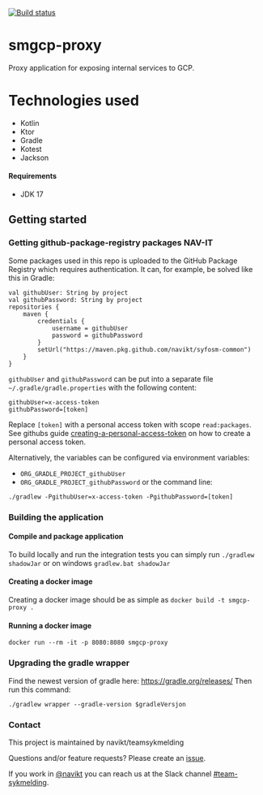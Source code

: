 [![Build status](https://github.com/navikt/smgcp-proxy/workflows/Deploy%20to%20dev%20and%20prod/badge.svg)](https://github.com/navikt/smgcp-proxy/workflows/Deploy%20to%20dev%20and%20prod/badge.svg)
# smgcp-proxy
Proxy application for exposing internal services to GCP. 

# Technologies used
* Kotlin
* Ktor
* Gradle
* Kotest
* Jackson

#### Requirements
* JDK 17

## Getting started
### Getting github-package-registry packages NAV-IT
Some packages used in this repo is uploaded to the GitHub Package Registry which requires authentication. It can, for example, be solved like this in Gradle:
```
val githubUser: String by project
val githubPassword: String by project
repositories {
    maven {
        credentials {
            username = githubUser
            password = githubPassword
        }
        setUrl("https://maven.pkg.github.com/navikt/syfosm-common")
    }
}
```
`githubUser` and `githubPassword` can be put into a separate file `~/.gradle/gradle.properties` with the following content:
```                                                     
githubUser=x-access-token
githubPassword=[token]
```
Replace `[token]` with a personal access token with scope `read:packages`.
See githubs guide [creating-a-personal-access-token](https://docs.github.com/en/authentication/keeping-your-account-and-data-secure/creating-a-personal-access-token) on
how to create a personal access token.

Alternatively, the variables can be configured via environment variables:
* `ORG_GRADLE_PROJECT_githubUser`
* `ORG_GRADLE_PROJECT_githubPassword`
  or the command line:
```
./gradlew -PgithubUser=x-access-token -PgithubPassword=[token]
```
### Building the application
#### Compile and package application
To build locally and run the integration tests you can simply run `./gradlew shadowJar` or on windows
`gradlew.bat shadowJar`
#### Creating a docker image
Creating a docker image should be as simple as `docker build -t smgcp-proxy .`

#### Running a docker image
`docker run --rm -it -p 8080:8080 smgcp-proxy`

### Upgrading the gradle wrapper
Find the newest version of gradle here: https://gradle.org/releases/ Then run this command:

```./gradlew wrapper --gradle-version $gradleVersjon```

### Contact

This project is maintained by navikt/teamsykmelding

Questions and/or feature requests? Please create an [issue](https://github.com/navikt/smgcp-proxy/issues).

If you work in [@navikt](https://github.com/navikt) you can reach us at the Slack
channel [#team-sykmelding](https://nav-it.slack.com/archives/CMA3XV997).